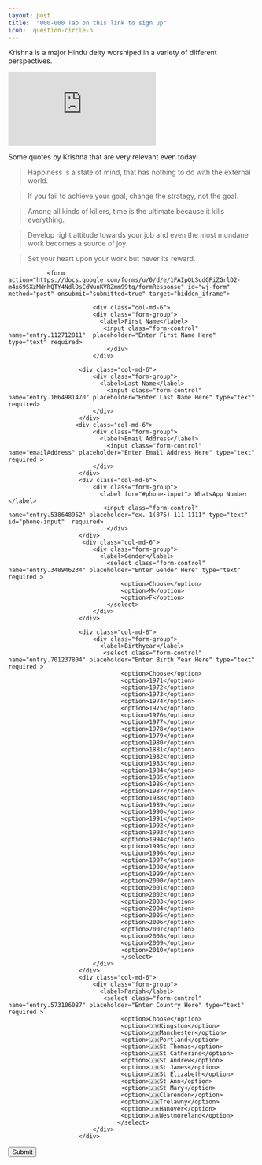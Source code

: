 ```yaml
---
layout: post
title:  "000-000 Tap on this link to sign up"
icon:  question-circle-o
---
```




Krishna is a major Hindu deity worshiped in a variety of different perspectives.

<iframe class="video" src="https://www.youtube.com/embed/vK7_GFR1WRE?rel=0" frameborder="0" allowfullscreen></iframe>

Some quotes by Krishna that are very relevant even today!

> Happiness is a state of mind, that has nothing to do with the external world.

> If you fail to achieve your goal, change the strategy, not the goal.

> Among all kinds of killers, time is the ultimate because it kills everything.

> Develop right attitude towards your job and even the most mundane work becomes a source of joy.

> Set your heart upon your work but never its reward.

<script type="text/javascript">var submitted=false;</script>
<iframe name="hidden_iframe" id="hidden_iframe" style="display:none;" onload="if(submitted) {window.location='{{site.baseurl}}/thankyou/';}"></iframe>
               
               <form action="https://docs.google.com/forms/u/0/d/e/1FAIpQLScdGFiZGrlD2-m4x69SXzMWnhQTY4NdlDsCdWunKVRZmm99tg/formResponse" id="wj-form" method="post" onsubmit="submitted=true" target="hidden_iframe">
                    
                            <div class="col-md-6">
                            <div class="form-group">
                              <label>First Name</label>
                               <input class="form-control" name="entry.112712811"  placeholder="Enter First Name Here" type="text" required>
                                </div>    
                            </div>
                        
                        <div class="col-md-6">
                            <div class="form-group">
                              <label>Last Name</label>
                                <input class="form-control" name="entry.1664981470" placeholder="Enter Last Name Here" type="text" required>
                            </div>
                        </div>
                       <div class="col-md-6">
                            <div class="form-group">
                              <label>Email Address</label>
                                <input class="form-control" name="emailAddress" placeholder="Enter Email Address Here" type="text" required >
                            </div>
                        </div>
                        <div class="col-md-6">
                            <div class="form-group">
                              <label for="#phone-input"> WhatsApp Number </label>
                               <input class="form-control" name="entry.538648952" placeholder="ex. 1(876)-111-1111" type="text" id="phone-input"  required>
                                </div>
                        </div>
                         <div class="col-md-6">
                            <div class="form-group">
                              <label>Gender</label>
                                <select class="form-control" name="entry.348946234" placeholder="Enter Gender Here" type="text" required >
                                    <option>Choose</option>
                                    <option>M</option>
                                    <option>F</option>
                                </select>
                            </div>
                        </div>
                        
                        <div class="col-md-6">
                            <div class="form-group">
                              <label>Birthyear</label>
                               <select class="form-control" name="entry.701237804" placeholder="Enter Birth Year Here" type="text" required >
                                    <option>Choose</option>
                                    <option>1971</option>
                                    <option>1972</option>
                                    <option>1973</option>
                                    <option>1974</option>
                                    <option>1975</option>
                                    <option>1976</option>
                                    <option>1977</option>
                                    <option>1978</option>
                                    <option>1979</option>
                                    <option>1980</option>
                                    <option>1881</option>
                                    <option>1982</option>
                                    <option>1983</option>
                                    <option>1984</option>
                                    <option>1985</option>
                                    <option>1986</option>
                                    <option>1987</option>
                                    <option>1988</option>
                                    <option>1989</option>
                                    <option>1990</option>
                                    <option>1991</option>
                                    <option>1992</option>
                                    <option>1993</option>
                                    <option>1994</option>
                                    <option>1995</option>
                                    <option>1996</option>
                                    <option>1997</option>
                                    <option>1998</option>
                                    <option>1999</option>
                                    <option>2000</option>
                                    <option>2001</option>
                                    <option>2002</option>
                                    <option>2003</option>
                                    <option>2004</option>
                                    <option>2005</option>
                                    <option>2006</option>
                                    <option>2007</option>
                                    <option>2008</option>
                                    <option>2009</option>
                                    <option>2010</option>
                                    </select>
                            </div>
                        </div>
                        <div class="col-md-6">
                            <div class="form-group">
                              <label>Parish</label>
                               <select class="form-control" name="entry.573106087" placeholder="Enter Country Here" type="text" required >
                                    <option>Choose</option>
                                    <option>🇯🇲Kingston</option>
                                    <option>🇯🇲Manchester</option>
                                    <option>🇯🇲Portland</option>
                                    <option>🇯🇲St Thomas</option>
                                    <option>🇯🇲St Catherine</option>
                                    <option>🇯🇲St Andrew</option>
                                    <option>🇯🇲St James</option>
                                    <option>🇯🇲St Elizabeth</option>
                                    <option>🇯🇲St Ann</option>
                                    <option>🇯🇲St Mary</option>
                                    <option>🇯🇲Clarendon</option>
                                    <option>🇯🇲Trelawny</option>
                                    <option>🇯🇲Hanover</option>
                                    <option>🇯🇲Westmoreland</option>
                                   </select>
                            </div>
                        </div>
                        
                        
                       
                             
 <div>
                                        <span class="input-group-btn">
                                         <input class="btn btn-outline btn-xl" type="submit" value="Submit">
                                        </span>
                 </div>
                </form> 
